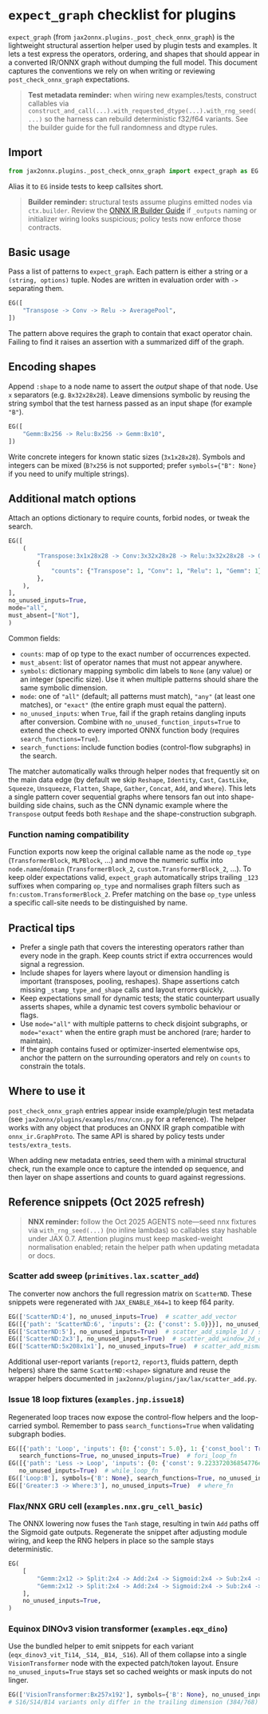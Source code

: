 # `expect_graph` checklist for plugins

`expect_graph` (from `jax2onnx.plugins._post_check_onnx_graph`) is the lightweight
structural assertion helper used by plugin tests and examples. It lets a test
express the operators, ordering, and shapes that should appear in a converted
IR/ONNX graph without dumping the full model. This document captures the
conventions we rely on when writing or reviewing `post_check_onnx_graph`
expectations.

> **Test metadata reminder:** when wiring new examples/tests, construct callables
> via `construct_and_call(...).with_requested_dtype(...).with_rng_seed(...)` so the
> harness can rebuild deterministic f32/f64 variants. See the builder guide for the
> full randomness and dtype rules.

## Import

```python
from jax2onnx.plugins._post_check_onnx_graph import expect_graph as EG
```

Alias it to `EG` inside tests to keep callsites short.

> **Builder reminder:** structural tests assume plugins emitted nodes via
> `ctx.builder`. Review the [ONNX IR Builder Guide](onnx_ir_builder.md) if
> `_outputs` naming or initializer wiring looks suspicious; policy tests now
> enforce those contracts.

## Basic usage

Pass a list of patterns to `expect_graph`. Each pattern is either a string or a
`(string, options)` tuple. Nodes are written in evaluation order with `->`
separating them.

```python
EG([
    "Transpose -> Conv -> Relu -> AveragePool",
])
```

The pattern above requires the graph to contain that exact operator chain.
Failing to find it raises an assertion with a summarized diff of the graph.

## Encoding shapes

Append `:shape` to a node name to assert the *output* shape of that node. Use
`x` separators (e.g. `Bx32x28x28`). Leave dimensions symbolic by reusing the
string symbol that the test harness passed as an input shape (for example
`"B"`).

```python
EG([
    "Gemm:Bx256 -> Relu:Bx256 -> Gemm:Bx10",
])
```

Write concrete integers for known static sizes (`3x1x28x28`). Symbols and
integers can be mixed (`B?x256` is not supported; prefer `symbols={"B": None}`
if you need to unify multiple strings).

## Additional match options

Attach an options dictionary to require counts, forbid nodes, or tweak the
search.

```python
EG([
    (
        "Transpose:3x1x28x28 -> Conv:3x32x28x28 -> Relu:3x32x28x28 -> Gemm:3x256",
        {
            "counts": {"Transpose": 1, "Conv": 1, "Relu": 1, "Gemm": 1},
        },
    ),
],
no_unused_inputs=True,
mode="all",
must_absent=["Not"],
)
```

Common fields:

- `counts`: map of op type to the exact number of occurrences expected.
- `must_absent`: list of operator names that must not appear anywhere.
- `symbols`: dictionary mapping symbolic dim labels to `None` (any value) or an
  integer (specific size). Use it when multiple patterns should share the same
  symbolic dimension.
- `mode`: one of `"all"` (default; all patterns must match), `"any"` (at least
  one matches), or `"exact"` (the entire graph must equal the pattern).
- `no_unused_inputs`: when `True`, fail if the graph retains dangling inputs
  after conversion. Combine with `no_unused_function_inputs=True` to extend the
  check to every imported ONNX function body (requires `search_functions=True`).
- `search_functions`: include function bodies (control-flow subgraphs) in the
  search.

The matcher automatically walks through helper nodes that frequently sit on the
main data edge (by default we skip `Reshape`, `Identity`, `Cast`, `CastLike`,
`Squeeze`, `Unsqueeze`, `Flatten`, `Shape`, `Gather`, `Concat`, `Add`, and
`Where`). This lets a single pattern cover sequential graphs where tensors fan
out into shape-building side chains, such as the CNN dynamic example where the
`Transpose` output feeds both `Reshape` and the shape-construction subgraph.

### Function naming compatibility

Function exports now keep the original callable name as the node `op_type`
(`TransformerBlock`, `MLPBlock`, …) and move the numeric suffix into
`node.name`/`domain` (`TransformerBlock_2`, `custom.TransformerBlock_2`, …). To
keep older expectations valid, `expect_graph` automatically strips trailing
`_123` suffixes when comparing `op_type` and normalises graph filters such as
`fn:custom.TransformerBlock_2`. Prefer matching on the base `op_type` unless a
specific call-site needs to be distinguished by name.

## Practical tips

- Prefer a single path that covers the interesting operators rather than every
  node in the graph. Keep counts strict if extra occurrences would signal a
  regression.
- Include shapes for layers where layout or dimension handling is important
  (transposes, pooling, reshapes). Shape assertions catch missing
  `_stamp_type_and_shape` calls and layout errors quickly.
- Keep expectations small for dynamic tests; the static counterpart usually
  asserts shapes, while a dynamic test covers symbolic behaviour or flags.
- Use `mode="all"` with multiple patterns to check disjoint subgraphs, or
  `mode="exact"` when the entire graph must be anchored (rare; harder to
  maintain).
- If the graph contains fused or optimizer-inserted elementwise ops, anchor the
  pattern on the surrounding operators and rely on `counts` to constrain the
  totals.

## Where to use it

`post_check_onnx_graph` entries appear inside example/plugin test metadata (see
`jax2onnx/plugins/examples/nnx/cnn.py` for a reference). The helper works with
any object that produces an ONNX IR graph compatible with
`onnx_ir.GraphProto`. The same API is shared by policy tests under
`tests/extra_tests`.

When adding new metadata entries, seed them with a minimal structural check,
run the example once to capture the intended op sequence, and then layer on
shape assertions and counts to guard against regressions.

## Reference snippets (Oct 2025 refresh)

> **NNX reminder:** follow the Oct 2025 AGENTS note—seed nnx fixtures via
> `with_rng_seed(...)` (no inline lambdas) so callables stay hashable under JAX
> 0.7. Attention plugins must keep masked-weight normalisation enabled; retain
> the helper path when updating metadata or docs.

### Scatter add sweep (`primitives.lax.scatter_add`)

The converter now anchors the full regression matrix on `ScatterND`. These
snippets were regenerated with `JAX_ENABLE_X64=1` to keep f64 parity.

```python
EG(['ScatterND:4'], no_unused_inputs=True)  # scatter_add_vector
EG([{'path': 'ScatterND:6', 'inputs': {2: {'const': 5.0}}}], no_unused_inputs=True)  # scatter_add_scalar
EG(['ScatterND:5'], no_unused_inputs=True)  # scatter_add_simple_1d / scatter_add_batch_updates_1d_operand
EG(['ScatterND:2x3'], no_unused_inputs=True)  # scatter_add_window_2d_operand_1d_indices
EG(['ScatterND:5x208x1x1'], no_unused_inputs=True)  # scatter_add_mismatched_window_dims_from_user_report
```

Additional user-report variants (`report2`, `report3`, fluids pattern, depth
helpers) share the same `ScatterND:<shape>` signature and reuse the wrapper
helpers documented in `jax2onnx/plugins/jax/lax/scatter_add.py`.

### Issue 18 loop fixtures (`examples.jnp.issue18`)

Regenerated loop traces now expose the control-flow helpers and the loop-carried
symbol. Remember to pass `search_functions=True` when validating subgraph bodies.

```python
EG([{'path': 'Loop', 'inputs': {0: {'const': 5.0}, 1: {'const_bool': True}}}],
   search_functions=True, no_unused_inputs=True)  # fori_loop_fn
EG([{'path': 'Less -> Loop', 'inputs': {0: {'const': 9.223372036854776e18}, 3: {'const': 0.0}}}],
   no_unused_inputs=True)  # while_loop_fn
EG(['Loop:B'], symbols={'B': None}, search_functions=True, no_unused_inputs=True)  # scan_fn
EG(['Greater:3 -> Where:3'], no_unused_inputs=True)  # where_fn
```

### Flax/NNX GRU cell (`examples.nnx.gru_cell_basic`)

The ONNX lowering now fuses the `Tanh` stage, resulting in twin `Add` paths off
the Sigmoid gate outputs. Regenerate the snippet after adjusting module wiring,
and keep the RNG helpers in place so the sample stays deterministic.

```python
EG(
    [
        "Gemm:2x12 -> Split:2x4 -> Add:2x4 -> Sigmoid:2x4 -> Sub:2x4 -> Mul:2x4 -> Add:2x4",
        "Gemm:2x12 -> Split:2x4 -> Add:2x4 -> Sigmoid:2x4 -> Sub:2x4 -> Mul:2x4 -> Add:2x4 -> Add:2x4",
    ],
    no_unused_inputs=True,
)
```

### Equinox DINOv3 vision transformer (`examples.eqx_dino`)

Use the bundled helper to emit snippets for each variant (`eqx_dinov3_vit_Ti14`,
`_S14`, `_B14`, `_S16`). All of them collapse into a single `VisionTransformer`
node with the expected patch/token layout. Ensure `no_unused_inputs=True` stays
set so cached weights or mask inputs do not linger.

```python
EG(['VisionTransformer:Bx257x192'], symbols={'B': None}, no_unused_inputs=True)
# S16/S14/B14 variants only differ in the trailing dimension (384/768) and the token count.
```
